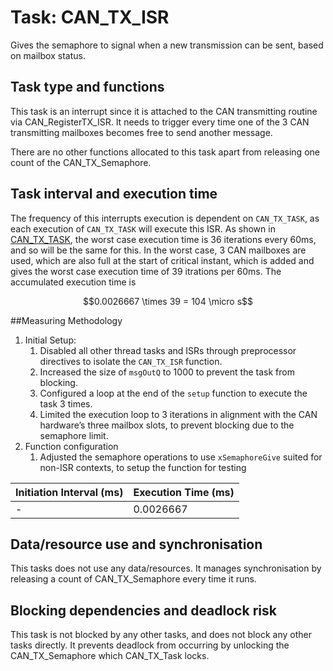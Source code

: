 # Task: CAN_TX_ISR

Gives the semaphore to signal when a new transmission can be sent, based on mailbox status.

## Task type and functions

This task is an interrupt since it is attached to the CAN transmitting routine via CAN_RegisterTX_ISR. It needs to trigger every time one of the 3 CAN transmitting mailboxes becomes free to send another message.

There are no other functions allocated to this task apart from releasing one count of the CAN_TX_Semaphore.

## Task interval and execution time
The frequency of this interrupts execution is dependent on `CAN_TX_TASK`, as each execution of `CAN_TX_TASK` will execute this ISR. As shown in [CAN_TX_TASK](https://github.com/MITeo21/ES-synth/blob/master/markdowns/CAN_TX_TASK.md), the worst case execution time is 36 iterations every 60ms, and so will be the same for this. In the worst case, 3 CAN mailboxes are used, which are also full at the start of critical instant, which is added and gives the worst case execution time of 39 itrations per 60ms. The accumulated execution time is
```math
0.0026667 \times 39 = 104 \micro s
```

##Measuring Methodology

1. Initial Setup:
    1. Disabled all other thread tasks and ISRs through preprocessor directives to isolate the `CAN_TX_ISR` function.
    2. Increased the size of `msgOutQ` to 1000 to prevent the task from blocking.
    3. Configured a loop at the end of the `setup` function to execute the task 3 times.
    4. Limited the execution loop to 3 iterations in alignment with the CAN hardware’s three mailbox slots, to prevent blocking due to the semaphore limit.
2. Function configuration
    1. Adjusted the semaphore operations to use `xSemaphoreGive` suited for non-ISR contexts, to setup the function for testing
  
| Initiation Interval (ms) | Execution Time (ms) |
| --- | --- |
| - | 0.0026667 |
	

## Data/resource use and synchronisation

This tasks does not use any data/resources. It manages synchronisation by releasing a count of CAN_TX_Semaphore every time it runs.

## Blocking dependencies and deadlock risk

This task is not blocked by any other tasks, and does not block any other tasks directly. It prevents deadlock from occurring by unlocking the CAN_TX_Semaphore which CAN_TX_Task locks.

